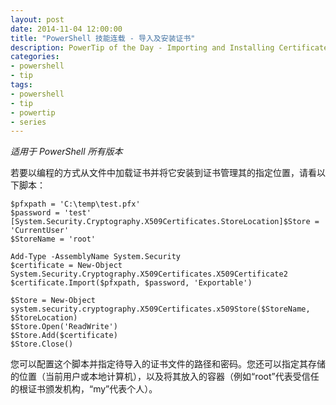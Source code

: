 ```yaml
---
layout: post
date: 2014-11-04 12:00:00
title: "PowerShell 技能连载 - 导入及安装证书"
description: PowerTip of the Day - Importing and Installing Certificate
categories:
- powershell
- tip
tags:
- powershell
- tip
- powertip
- series
---
```

_适用于 PowerShell 所有版本_

若要以编程的方式从文件中加载证书并将它安装到证书管理其的指定位置，请看以下脚本：

    $pfxpath = 'C:\temp\test.pfx'
    $password = 'test'
    [System.Security.Cryptography.X509Certificates.StoreLocation]$Store = 'CurrentUser'
    $StoreName = 'root'

    Add-Type -AssemblyName System.Security
    $certificate = New-Object System.Security.Cryptography.X509Certificates.X509Certificate2
    $certificate.Import($pfxpath, $password, 'Exportable')

    $Store = New-Object system.security.cryptography.X509Certificates.x509Store($StoreName, $StoreLocation)
    $Store.Open('ReadWrite')
    $Store.Add($certificate)
    $Store.Close()

您可以配置这个脚本并指定待导入的证书文件的路径和密码。您还可以指定其存储的位置（当前用户或本地计算机），以及将其放入的容器（例如“root”代表受信任的根证书颁发机构，“my”代表个人）。

<!--本文国际来源：[Importing and Installing Certificate](http://community.idera.com/powershell/powertips/b/tips/posts/importing-and-installing-certificate)-->
